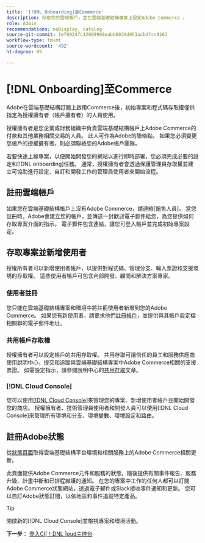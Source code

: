 ```yaml
---
title: '[!DNL Onboarding]至Commerce'
description: 存取您的雲端帳戶，並在雲端基礎結構專案上設定Adobe Commerce 。
role: Admin
recommendations: noDisplay, catalog
source-git-commit: 1e789247c12009908eabb6039d951acbdfcc9263
workflow-type: tm+mt
source-wordcount: '492'
ht-degree: 0%

---
```


# [!DNL Onboarding]至Commerce

Adobe在雲端基礎結構訂閱上啟用Commerce後，初始專案和程式碼存取權僅供指定為授權擁有者（帳戶擁有者）的人員使用。

授權擁有者是您企業或財務組織中負責雲端基礎結構帳戶上Adobe Commerce的付款和其他業務相關交易的人員。 此人可作為Adobe的聯絡點。 如果您必須變更您帳戶的授權擁有者，則必須聯絡您的Adobe帳戶團隊。

若要快速上線專案，以便開始開發您的網站以進行即時部署，您必須完成必要的設定和[!DNL onboarding]任務。 通常，授權擁有者會透過保護管理員存取權並建立可協助進行設定、自訂和開發工作的管理員使用者來開始流程。

## 註冊雲端帳戶

如果您在雲端基礎結構帳戶上沒有Adobe Commerce，請連絡[銷售人員]。 當您註冊時，Adobe會建立您的帳戶，並傳送一封歡迎電子郵件給您，為您提供如何存取專案介面的指示。 電子郵件包含連結，讓您可登入帳戶並完成初始專案設定。

## 存取專案並新增使用者

授權所有者可以新增使用者帳戶，以提供對程式碼、管理分支、輸入票證和支援環境的存取權。 這些使用者帳戶可包含內部開發、顧問和解決方案專家。

### 使用者註冊

您只能在雲端基礎結構專案和環境中將註冊使用者新增到您的Adobe Commerce。 如果您有新使用者，請要求他們[註冊帳戶](https://account.magento.com/customer/account/login/)，並提供與其帳戶設定檔相關聯的電子郵件地址。

### 共用帳戶存取權

授權擁有者可以設定帳戶的共用存取權。 共用存取可讓信任的員工和服務供應商使用說明中心，提交和追蹤與雲端基礎結構專案中Adobe Commerce相關的支援票證。 如需設定指示，請參閱說明中心的[共用存取]文章。

### [!DNL Cloud Console]

您可以使用[[!DNL Cloud Console]](cloud-console.md)來管理您的專案、新增使用者帳戶並開始開發您的商店。 授權擁有者、技術管理員使用者和開發人員可以使用[!DNL Cloud Console]來管理所有環境和分支、環境變數、環境設定和路由。

## 註冊Adobe狀態

從[狀態頁面]取得雲端基礎結構平台環境和相關服務上的Adobe Commerce相關更新。

此頁面提供Adobe Commerce元件和服務的狀態，隨後提供有關事件報告、服務升級、計畫中斷和已排程維護的通知。 在您的專案中工作的任何人都可以訂閱Adobe Commerce狀態網站，透過電子郵件或Slack接收事件通知和更新。 您可以自訂Adobe狀態訂閱，以依地區和事件追蹤特定產品。

>[!TIP]
>
> 開啟新的[!DNL Cloud Console]並檢視專案和環境活動。
>
>**下一步**： [登入Cl[！DNL ]oud主控台](cloud-console.md)

<!-- link definitions -->

[銷售]: https://business.adobe.com/products/magento/get-demo.html
[共用存取]: https://experienceleague.adobe.com/docs/commerce-knowledge-base/kb/help-center-guide/magento-help-center-user-guide.html#shared-access
[狀態頁面]: https://status.adobe.com/products/503473
